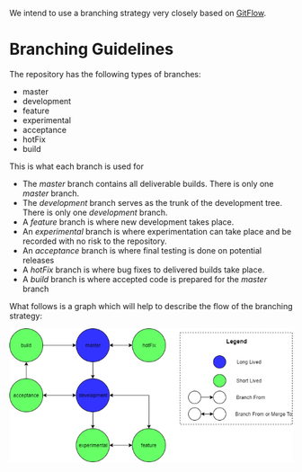 We intend to use a branching strategy very closely based on [GitFlow](https://nvie.com/posts/a-successful-git-branching-model/).

# Branching Guidelines

The repository has the following types of branches:
- master
- development
- feature
- experimental
- acceptance
- hotFix
- build

This is what each branch is used for

- The _master_ branch contains all deliverable builds. There is only one _master_ branch.
- The _development_ branch serves as the trunk of the development tree. There is only one _development_ branch.
- A _feature_ branch is where new development takes place.
- An _experimental_ branch is where experimentation can take place and be recorded with no risk to the repository.
- An _acceptance_ branch is where final testing is done on potential releases
- A _hotFix_ branch is where bug fixes to delivered builds take place.
- A _build_ branch is where accepted code is prepared for the _master_ branch

What follows is a graph which will help to describe the flow of the branching strategy:

![Graph describing the branching flow](BranchDirection.png)